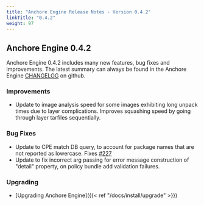 ```yaml
---
title: "Anchore Engine Release Notes - Version 0.4.2"
linkTitle: "0.4.2"
weight: 97
---
```


## Anchore Engine 0.4.2

Anchore Engine 0.4.2 includes many new features, bug fixes and improvements.  The latest summary can always be found in the Anchore Engine [CHANGELOG](https://github.com/nextlinux/nextlinux-engine/blob/master/CHANGELOG.md) on github.

### Improvements

+ Update to image analysis speed for some images exhibiting long unpack times due to layer complications. Improves squashing speed by going through layer tarfiles sequentially.

### Bug Fixes

+ Update to CPE match DB query, to account for package names that are not reported as lowercase.  Fixes [#227](https://github.com/nextlinux/nextlinux-engine/issues/227)
+ Update to fix incorrect arg passing for error message construction of "detail" property, on policy bundle add validation failures.

### Upgrading

* [Upgrading Anchore Engine]({{< ref "/docs/install/upgrade" >}})
